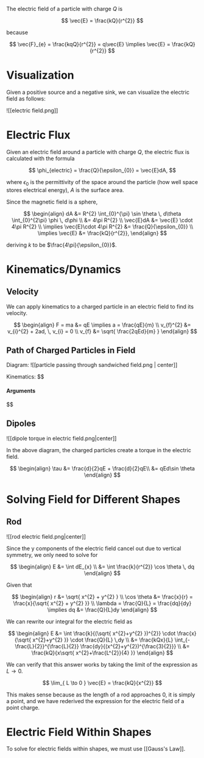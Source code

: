 The electric field of a particle with charge $Q$ is

$$
\vec{E} = \frac{kQ}{r^{2}}
$$

because

$$
\vec{F}_{e} = \frac{kqQ}{r^{2}} = q\vec{E} \implies \vec{E} = \frac{kQ}{r^{2}}
$$

# Visualization

Given a positive source and a negative sink, we can visualize the electric field as follows:

![[electric field.png]]

# Electric Flux

Given an electric field around a particle with charge $Q$, the electric flux is calculated with the formula

$$
\phi_{electric} = \frac{Q}{\epsilon_{0}} = \vec{E}dA,
$$

where $\epsilon_{0}$ is the permittivity of the space around the particle (how well space stores electrical energy), $A$ is the surface area.

Since the magnetic field is a sphere, 

$$
\begin{align}
dA &= R^{2} \int_{0}^{\pi} \sin \theta \, d\theta \int_{0}^{2\pi} \phi \, d\phi \\
&= 4\pi R^{2} \\
\vec{E}dA &= \vec{E} \cdot 4\pi R^{2} \\
\implies \vec{E}\cdot 4\pi R^{2} &= \frac{Q}{\epsilon_{0}} \\
\implies \vec{E} &= \frac{kQ}{r^{2}},
\end{align}
$$

deriving $k$ to be $\frac{4\pi}{\epsilon_{0}}$.

# Kinematics/Dynamics

## Velocity

We can apply kinematics to a charged particle in an electric field to find its velocity.

$$
\begin{align}
F = ma &= qE \implies a = \frac{qE}{m} \\
v_{f}^{2} &= v_{i}^{2} + 2ad, \, v_{i} = 0 \\
v_{f} &= \sqrt{ \frac{2qEd}{m} }
\end{align}
$$

## Path of Charged Particles in Field

Diagram: 
![[particle passing through sandwiched field.png | center]]

Kinematics:
$$
#### Arguments
$$

## Dipoles

![[dipole torque in electric field.png|center]]

In the above diagram, the charged particles create a torque in the electric field.

$$
\begin{align}
\tau &= \frac{d}{2}qE + \frac{d}{2}qE\\
&= qEd\sin \theta
\end{align}
$$

# Solving Field for Different Shapes

## Rod

![[rod electric field.png|center]]

Since the y components of the electric field cancel out due to vertical symmetry, we only need to solve for 

$$
\begin{align}
E &= \int dE_{x} \\
&= \int \frac{k}{r^{2}} \cos \theta \, dq
\end{align}
$$

Given that 

$$
\begin{align}
r &= \sqrt{ x^{2} + y^{2} } \\
\cos \theta &= \frac{x}{r} = \frac{x}{\sqrt{ x^{2} + y^{2} }} \\
\lambda = \frac{Q}{L} = \frac{dq}{dy} \implies dq &= \frac{Q}{L}dy
\end{align}
$$

We can rewrite our integral for the electric field as

$$
\begin{align}
E &= \int \frac{k}{(\sqrt{ x^{2}+y^{2} })^{2}} \cdot \frac{x}{\sqrt{ x^{2}+y^{2} }} \cdot \frac{Q}{L} \,dy  \\
&= \frac{kQx}{L} \int_{-\frac{L}{2}}^{\frac{L}{2}} \frac{dy}{(x^{2}+y^{2})^{\frac{3}{2}}} \\
&= \frac{kQ}{x\sqrt{ x^{2}+\frac{L^{2}}{4} }} 
\end{align}
$$

We can verify that this answer works by taking the limit of the expression as $L \to 0$.

$$
\lim_{ L \to 0 } \vec{E} = \frac{kQ}{x^{2}}
$$

This makes sense because as the length of a rod approaches 0, it is simply a point, and we have rederived the expression for the electric field of a point charge.

# Electric Field Within Shapes

To solve for electric fields within shapes, we must use [[Gauss's Law]].